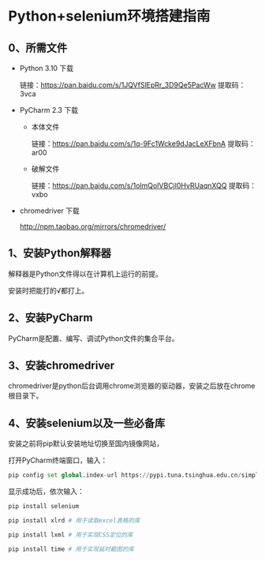 # Python+selenium环境搭建指南

## 0、所需文件

- Python 3.10 下载

  链接：https://pan.baidu.com/s/1JQVfSlEpRr_3D9Qe5PacWw 
  提取码：3vca 

- PyCharm 2.3 下载

  - 本体文件

    链接：https://pan.baidu.com/s/1q-9Fc1Wcke9dJacLeXFbnA 
    提取码：ar00 

  - 破解文件

    链接：https://pan.baidu.com/s/1olmQoIVBCjl0HvRUaqnXQQ 
    提取码：vxbo 

- chromedriver 下载

  http://npm.taobao.org/mirrors/chromedriver/



## 1、安装Python解释器

解释器是Python文件得以在计算机上运行的前提。

安装时把能打的√都打上。

## 2、安装PyCharm

PyCharm是配置、编写、调试Python文件的集合平台。

## 3、安装chromedriver

chromedriver是python后台调用chrome浏览器的驱动器，安装之后放在chrome根目录下。

## 4、安装selenium以及一些必备库

安装之前将pip默认安装地址切换至国内镜像网站，

打开PyCharm终端窗口，输入：

``` py
pip config set global.index-url https://pypi.tuna.tsinghua.edu.cn/simple
```

显示成功后，依次输入：

```py
pip install selenium
```
```py
pip install xlrd # 用于读取excel表格的库
```
```py
pip install lxml # 用于实现CSS定位的库
```
```py
pip install time # 用于实现延时截图的库
```



